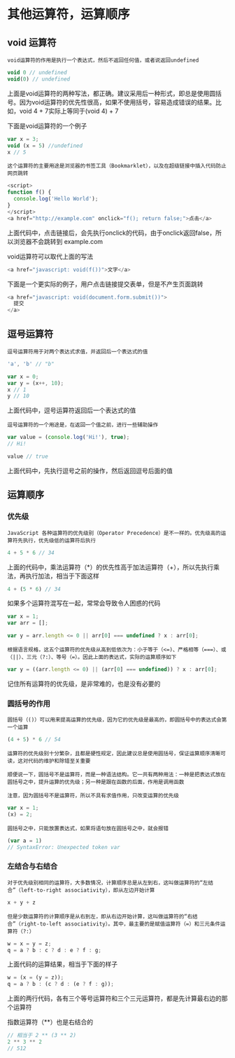 # 其他运算符，运算顺序

## void 运算符

`void运算符的作用是执行一个表达式，然后不返回任何值，或者说返回undefined`

```javascript
void 0 // undefined
void(0) // undefined
```

上面是void运算符的两种写法，都正确。建议采用后一种形式，即总是使用圆括号。因为void运算符的优先性很高，如果不使用括号，容易造成错误的结果。比如，void 4 + 7实际上等同于(void 4) + 7

下面是void运算符的一个例子

```javascript
var x = 3;
void (x = 5) //undefined
x // 5
```

`这个运算符的主要用途是浏览器的书签工具（Bookmarklet），以及在超级链接中插入代码防止网页跳转`

```javascript
<script>
function f() {
  console.log('Hello World');
}
</script>
<a href="http://example.com" onclick="f(); return false;">点击</a>
```

上面代码中，点击链接后，会先执行onclick的代码，由于onclick返回false，所以浏览器不会跳转到 example.com

void运算符可以取代上面的写法

```javascript
<a href="javascript: void(f())">文字</a>
```

下面是一个更实际的例子，用户点击链接提交表单，但是不产生页面跳转

```javascript
<a href="javascript: void(document.form.submit())">
  提交
</a>
```

## 逗号运算符

`逗号运算符用于对两个表达式求值，并返回后一个表达式的值`

```javascript
'a', 'b' // "b"

var x = 0;
var y = (x++, 10);
x // 1
y // 10
```

上面代码中，逗号运算符返回后一个表达式的值

`逗号运算符的一个用途是，在返回一个值之前，进行一些辅助操作`

```javascript
var value = (console.log('Hi!'), true);
// Hi!

value // true
```

上面代码中，先执行逗号之前的操作，然后返回逗号后面的值

## 运算顺序

### 优先级

`JavaScript 各种运算符的优先级别（Operator Precedence）是不一样的。优先级高的运算符先执行，优先级低的运算符后执行`

```javascript
4 + 5 * 6 // 34
```

上面的代码中，乘法运算符（*）的优先性高于加法运算符（+），所以先执行乘法，再执行加法，相当于下面这样

```javascript
4 + (5 * 6) // 34
```

如果多个运算符混写在一起，常常会导致令人困惑的代码

```javascript
var x = 1;
var arr = [];

var y = arr.length <= 0 || arr[0] === undefined ? x : arr[0];
```

`根据语言规格，这五个运算符的优先级从高到低依次为：小于等于（<=)、严格相等（===）、或（||）、三元（?:）、等号（=）。因此上面的表达式，实际的运算顺序如下`

```javascript
var y = ((arr.length <= 0) || (arr[0] === undefined)) ? x : arr[0];
```

记住所有运算符的优先级，是非常难的，也是没有必要的

### 圆括号的作用

`圆括号（()）可以用来提高运算的优先级，因为它的优先级是最高的，即圆括号中的表达式会第一个运算`

```javascript
(4 + 5) * 6 // 54
```

`运算符的优先级别十分繁杂，且都是硬性规定，因此建议总是使用圆括号，保证运算顺序清晰可读，这对代码的维护和除错至关重要`

`顺便说一下，圆括号不是运算符，而是一种语法结构。它一共有两种用法：一种是把表达式放在圆括号之中，提升运算的优先级；另一种是跟在函数的后面，作用是调用函数`

`注意，因为圆括号不是运算符，所以不具有求值作用，只改变运算的优先级`

```javascript
var x = 1;
(x) = 2;
```

`圆括号之中，只能放置表达式，如果将语句放在圆括号之中，就会报错`

```javascript
(var a = 1)
// SyntaxError: Unexpected token var
```

### 左结合与右结合

`对于优先级别相同的运算符，大多数情况，计算顺序总是从左到右，这叫做运算符的“左结合”（left-to-right associativity），即从左边开始计算`

```javascript
x + y + z
```

`但是少数运算符的计算顺序是从右到左，即从右边开始计算，这叫做运算符的“右结合”（right-to-left associativity）。其中，最主要的是赋值运算符（=）和三元条件运算符（?:）`

```javascript
w = x = y = z;
q = a ? b : c ? d : e ? f : g;
```

上面代码的运算结果，相当于下面的样子

```javascript
w = (x = (y = z));
q = a ? b : (c ? d : (e ? f : g));
```

上面的两行代码，各有三个等号运算符和三个三元运算符，都是先计算最右边的那个运算符

指数运算符（**）也是右结合的

```javascript
// 相当于 2 ** (3 ** 2)
2 ** 3 ** 2
// 512
```

